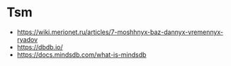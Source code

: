 # Tsm
- https://wiki.merionet.ru/articles/7-moshhnyx-baz-dannyx-vremennyx-ryadov
- https://dbdb.io/
- https://docs.mindsdb.com/what-is-mindsdb